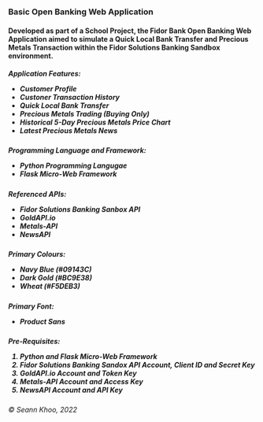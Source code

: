 <h3>Basic Open Banking Web Application</h3>

<h4>Developed as part of a School Project, the Fidor Bank Open Banking Web Application aimed to simulate a Quick Local Bank Transfer and Precious Metals Transaction within the Fidor Solutions Banking Sandbox environment.</h4>

<h5>Application Features:<br>
  <ul><li>Customer Profile</li>
  <li>Custoner Transaction History</li>
  <li>Quick Local Bank Transfer</li>
  <li>Precious Metals Trading (Buying Only)</li>
  <li>Historical 5-Day Precious Metals Price Chart</li>
  <li>Latest Precious Metals News</li></ul></h5>

<h5>Programming Language and Framework:<br>
  <ul><li>Python Programming Langugae</li>
    <li>Flask Micro-Web Framework</li></ul></h5>

<h5>Referenced APIs:<br>
  <ul><li>Fidor Solutions Banking Sanbox API</li>
  <li>GoldAPI.io</li>
  <li>Metals-API</li>
  <li>NewsAPI</li></ul></h5>
  
<h5>Primary Colours:<br>
  <ul><li>Navy Blue (#09143C)</li>
  <li>Dark Gold (#BC9E38)</li>
  <li>Wheat (#F5DEB3)</li></ul></h5>
  
 <h5>Primary Font:<br>
  <ul><li>Product Sans</li></ul></h5>
  
  <h5>Pre-Requisites:<br>
  <ol><li>Python and Flask Micro-Web Framework</li>
  <li>Fidor Solutions Banking Sandox API Account, Client ID and Secret Key</li>
  <li>GoldAPI.io Account and Token Key</li>
  <li>Metals-API Account and Access Key</li>
  <li>NewsAPI Account and API Key</li></ol></h5>

<h6>© Seann Khoo, 2022</h6>
